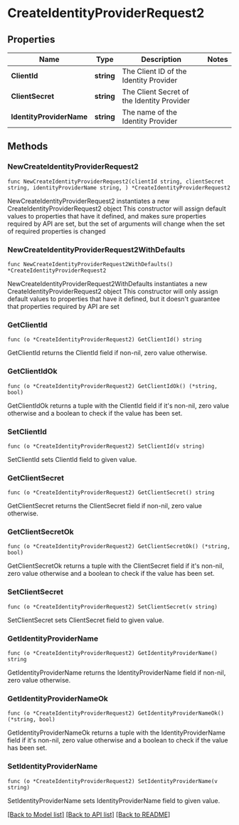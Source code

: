 # CreateIdentityProviderRequest2

## Properties

Name | Type | Description | Notes
------------ | ------------- | ------------- | -------------
**ClientId** | **string** | The Client ID of the Identity Provider | 
**ClientSecret** | **string** | The Client Secret of the Identity Provider | 
**IdentityProviderName** | **string** | The name of the Identity Provider | 

## Methods

### NewCreateIdentityProviderRequest2

`func NewCreateIdentityProviderRequest2(clientId string, clientSecret string, identityProviderName string, ) *CreateIdentityProviderRequest2`

NewCreateIdentityProviderRequest2 instantiates a new CreateIdentityProviderRequest2 object
This constructor will assign default values to properties that have it defined,
and makes sure properties required by API are set, but the set of arguments
will change when the set of required properties is changed

### NewCreateIdentityProviderRequest2WithDefaults

`func NewCreateIdentityProviderRequest2WithDefaults() *CreateIdentityProviderRequest2`

NewCreateIdentityProviderRequest2WithDefaults instantiates a new CreateIdentityProviderRequest2 object
This constructor will only assign default values to properties that have it defined,
but it doesn't guarantee that properties required by API are set

### GetClientId

`func (o *CreateIdentityProviderRequest2) GetClientId() string`

GetClientId returns the ClientId field if non-nil, zero value otherwise.

### GetClientIdOk

`func (o *CreateIdentityProviderRequest2) GetClientIdOk() (*string, bool)`

GetClientIdOk returns a tuple with the ClientId field if it's non-nil, zero value otherwise
and a boolean to check if the value has been set.

### SetClientId

`func (o *CreateIdentityProviderRequest2) SetClientId(v string)`

SetClientId sets ClientId field to given value.


### GetClientSecret

`func (o *CreateIdentityProviderRequest2) GetClientSecret() string`

GetClientSecret returns the ClientSecret field if non-nil, zero value otherwise.

### GetClientSecretOk

`func (o *CreateIdentityProviderRequest2) GetClientSecretOk() (*string, bool)`

GetClientSecretOk returns a tuple with the ClientSecret field if it's non-nil, zero value otherwise
and a boolean to check if the value has been set.

### SetClientSecret

`func (o *CreateIdentityProviderRequest2) SetClientSecret(v string)`

SetClientSecret sets ClientSecret field to given value.


### GetIdentityProviderName

`func (o *CreateIdentityProviderRequest2) GetIdentityProviderName() string`

GetIdentityProviderName returns the IdentityProviderName field if non-nil, zero value otherwise.

### GetIdentityProviderNameOk

`func (o *CreateIdentityProviderRequest2) GetIdentityProviderNameOk() (*string, bool)`

GetIdentityProviderNameOk returns a tuple with the IdentityProviderName field if it's non-nil, zero value otherwise
and a boolean to check if the value has been set.

### SetIdentityProviderName

`func (o *CreateIdentityProviderRequest2) SetIdentityProviderName(v string)`

SetIdentityProviderName sets IdentityProviderName field to given value.



[[Back to Model list]](../README.md#documentation-for-models) [[Back to API list]](../README.md#documentation-for-api-endpoints) [[Back to README]](../README.md)


